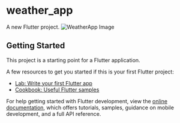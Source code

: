 # weather_app

A new Flutter project.
![WeatherApp Image](https://i.postimg.cc/sgWQ89vh/Whats-App-Image-2025-06-30-at-10-35-20-b1798a69.jpg)

## Getting Started

This project is a starting point for a Flutter application.

A few resources to get you started if this is your first Flutter project:

- [Lab: Write your first Flutter app](https://docs.flutter.dev/get-started/codelab)
- [Cookbook: Useful Flutter samples](https://docs.flutter.dev/cookbook)

For help getting started with Flutter development, view the
[online documentation](https://docs.flutter.dev/), which offers tutorials,
samples, guidance on mobile development, and a full API reference.

